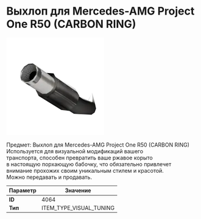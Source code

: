# Выхлоп для Mercedes-AMG Project One R50 (CARBON RING)

![Item Image](../img/4064.webp?raw=true)

Предмет: Выхлоп для Mercedes-AMG Project One R50 (CARBON RING)<br>Используется для визуальной модификаций вашего<br>транспорта, способен превратить ваше ржавое корыто<br>в настоящую порхающую бабочку, что обязательно привлечет<br>внимание прохожих своим уникальным стилем и красотой.<br>Можно передавать и продавать.


| Параметр | Значение |
|----------|----------|
| **ID** | 4064 |
| **Тип** | ITEM_TYPE_VISUAL_TUNING |

